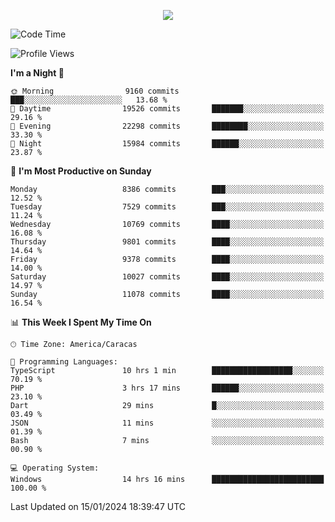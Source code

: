 <p align="center">
  <a href="http://www.github.com/thevacs">
    <img src="https://github-readme-streak-stats.herokuapp.com/?user=thevacs&stroke=ffffff&background=1c1917&ring=0891b2&fire=0891b2&currStreakNum=ffffff&currStreakLabel=0891b2&sideNums=ffffff&sideLabels=ffffff&dates=ffffff&hide_border=true" />
  </a>
</p>

<!--START_SECTION:waka-->
![Code Time](http://img.shields.io/badge/Code%20Time-1%2C941%20hrs%2011%20mins-blue)

![Profile Views](http://img.shields.io/badge/Profile%20Views-0-blue)

**I'm a Night 🦉** 

```text
🌞 Morning                9160 commits        ███░░░░░░░░░░░░░░░░░░░░░░   13.68 % 
🌆 Daytime                19526 commits       ███████░░░░░░░░░░░░░░░░░░   29.16 % 
🌃 Evening                22298 commits       ████████░░░░░░░░░░░░░░░░░   33.30 % 
🌙 Night                  15984 commits       ██████░░░░░░░░░░░░░░░░░░░   23.87 % 
```
📅 **I'm Most Productive on Sunday** 

```text
Monday                   8386 commits        ███░░░░░░░░░░░░░░░░░░░░░░   12.52 % 
Tuesday                  7529 commits        ███░░░░░░░░░░░░░░░░░░░░░░   11.24 % 
Wednesday                10769 commits       ████░░░░░░░░░░░░░░░░░░░░░   16.08 % 
Thursday                 9801 commits        ████░░░░░░░░░░░░░░░░░░░░░   14.64 % 
Friday                   9378 commits        ████░░░░░░░░░░░░░░░░░░░░░   14.00 % 
Saturday                 10027 commits       ████░░░░░░░░░░░░░░░░░░░░░   14.97 % 
Sunday                   11078 commits       ████░░░░░░░░░░░░░░░░░░░░░   16.54 % 
```


📊 **This Week I Spent My Time On** 

```text
🕑︎ Time Zone: America/Caracas

💬 Programming Languages: 
TypeScript               10 hrs 1 min        ██████████████████░░░░░░░   70.19 % 
PHP                      3 hrs 17 mins       ██████░░░░░░░░░░░░░░░░░░░   23.10 % 
Dart                     29 mins             █░░░░░░░░░░░░░░░░░░░░░░░░   03.49 % 
JSON                     11 mins             ░░░░░░░░░░░░░░░░░░░░░░░░░   01.39 % 
Bash                     7 mins              ░░░░░░░░░░░░░░░░░░░░░░░░░   00.90 % 

💻 Operating System: 
Windows                  14 hrs 16 mins      █████████████████████████   100.00 % 
```


 Last Updated on 15/01/2024 18:39:47 UTC
<!--END_SECTION:waka-->
